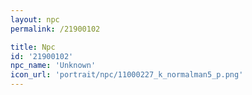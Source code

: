 ```yaml
---
layout: npc
permalink: /21900102

title: Npc
id: '21900102'
npc_name: 'Unknown'
icon_url: 'portrait/npc/11000227_k_normalman5_p.png'
---
```

